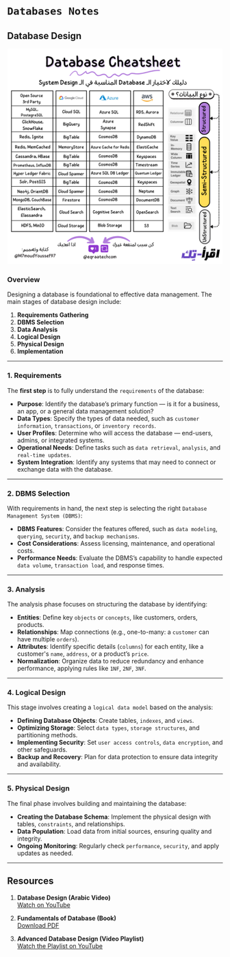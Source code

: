 

# `Databases Notes`

## **Database Design**
![Database Keys](./media/database-cheatsheet-system-design.png "A title")

### **Overview**
Designing a database is foundational to effective data management. The main stages of database design include:

1. **Requirements Gathering**
2. **DBMS Selection**
3. **Data Analysis**
4. **Logical Design**
5. **Physical Design**
6. **Implementation**

---

### **1. Requirements**

The **first step** is to fully understand the `requirements` of the database:

- **Purpose**: Identify the database’s primary function — is it for a business, an app, or a general data management solution?
- **Data Types**: Specify the types of data needed, such as `customer information`, `transactions`, or `inventory records`.
- **User Profiles**: Determine who will access the database — end-users, admins, or integrated systems.
- **Operational Needs**: Define tasks such as `data retrieval`, `analysis`, and `real-time updates`.
- **System Integration**: Identify any systems that may need to connect or exchange data with the database.

---

### **2. DBMS Selection**

With requirements in hand, the next step is selecting the right `Database Management System (DBMS)`:

- **DBMS Features**: Consider the features offered, such as `data modeling`, `querying`, `security`, and `backup mechanisms`.
- **Cost Considerations**: Assess licensing, maintenance, and operational costs.
- **Performance Needs**: Evaluate the DBMS’s capability to handle expected `data volume`, `transaction load`, and response times.

---

### **3. Analysis**

The analysis phase focuses on structuring the database by identifying:

- **Entities**: Define key `objects` or `concepts`, like customers, orders, products.
- **Relationships**: Map connections (e.g., one-to-many: a `customer` can have multiple `orders`).
- **Attributes**: Identify specific details (`columns`) for each entity, like a customer's `name`, `address`, or a product’s `price`.
- **Normalization**: Organize data to reduce redundancy and enhance performance, applying rules like `1NF`, `2NF`, `3NF`.

---

### **4. Logical Design**

This stage involves creating a `logical data model` based on the analysis:

- **Defining Database Objects**: Create tables, `indexes`, and `views`.
- **Optimizing Storage**: Select `data types`, `storage structures`, and partitioning methods.
- **Implementing Security**: Set `user access controls`, `data encryption`, and other safeguards.
- **Backup and Recovery**: Plan for data protection to ensure data integrity and availability.

---

### **5. Physical Design**

The final phase involves building and maintaining the database:

- **Creating the Database Schema**: Implement the physical design with tables, `constraints`, and relationships.
- **Data Population**: Load data from initial sources, ensuring quality and integrity.
- **Ongoing Monitoring**: Regularly check `performance`, `security`, and apply updates as needed.

---
## Resources  

1. **Database Design (Arabic Video)**  
   [Watch on YouTube](https://youtu.be/gZ5iYMkrcfQ?si=oLzh3D32CIpV7shM)  

2. **Fundamentals of Database (Book)**  
   [Download PDF](https://auhd.edu.ye/upfiles/elibrary/Azal2020-01-22-12-28-11-76901.pdf)  

3. **Advanced Database Design (Video Playlist)**  
   [Watch the Playlist on YouTube](https://youtube.com/playlist?list=PL_c9BZzLwBRK0Pc28IdvPQizD2mJlgoID&si=R4A5pKcVzpNGJFjA)  
